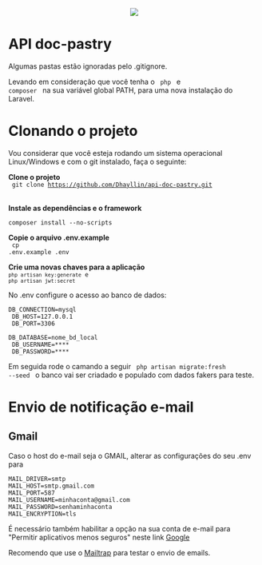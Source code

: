 <p align="center"><img src="https://laravel.com/assets/img/components/logo-laravel.svg"></p>

#  API doc-pastry

Algumas pastas estão ignoradas pelo .gitignore.

Levando em consideração que você tenha o <code> php </code> e <code> composer </code> na sua variável global PATH, para uma nova instalação do Laravel.


# Clonando o projeto 

Vou  considerar que você esteja rodando um sistema operacional Linux/Windows e com o git instalado, faça o seguinte:

<strong> Clone o projeto</strong> <br>
<code>  git clone  https://github.com/Dhayllin/api-doc-pastry.git  </code> 
<br>

<strong> Instale as dependências e o framework</strong>
<br>
<code>
composer install --no-scripts
</code>

<strong>Copie o arquivo .env.example</strong>
<br>
<code> cp .env.example .env </code>

<strong> Crie uma novas chaves para a aplicação</strong>
<br>
<code><code>php artisan key:generate</code> e `php artisan jwt:secret`</code>

No .env configure o acesso ao banco de dados: <br>
<code>
DB_CONNECTION=mysql <br>
DB_HOST=127.0.0.1    <br>
DB_PORT=3306  <br>
DB_DATABASE=nome_bd_local <br>
DB_USERNAME=**** <br>
DB_PASSWORD=****
</code>

Em seguida rode o camando a seguir <code> php artisan migrate:fresh --seed </code> o banco vai ser criadado e populado com dados fakers para teste.

# Envio de notificação e-mail 

## Gmail

Caso o host do e-mail seja o GMAIL, alterar as configurações do seu .env para
```
MAIL_DRIVER=smtp
MAIL_HOST=smtp.gmail.com
MAIL_PORT=587
MAIL_USERNAME=minhaconta@gmail.com
MAIL_PASSWORD=senhaminhaconta
MAIL_ENCRYPTION=tls
```
É necessário também habilitar a opção na sua conta de e-mail para "Permitir aplicativos menos seguros" neste link  [Google](https://myaccount.google.com/lesssecureapps?pli=1)

Recomendo que use o [Mailtrap](https://www.mailtrap.io) para testar o envio de emails.
